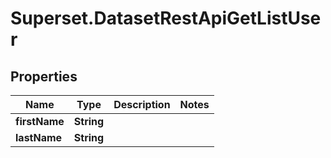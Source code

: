 # Superset.DatasetRestApiGetListUser

## Properties
Name | Type | Description | Notes
------------ | ------------- | ------------- | -------------
**firstName** | **String** |  | 
**lastName** | **String** |  | 

